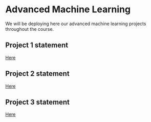 # Advanced Machine Learning
We will be deploying here our advanced machine learning projects throughout the course.

## Project 1 statement 

[Here](https://github.com/bodeborder/fcul-advanced-machine-learning/blob/main/P1/P1_project_statement.pdf)

## Project 2 statement 

[Here](https://github.com/bodeborder/fcul-advanced-machine-learning/blob/main/P2/P2_project_statement.pdf)

## Project 3 statement 

[Here](https://github.com/bodeborder/fcul-advanced-machine-learning/blob/main/P3/P3_project_statement.pdf)
